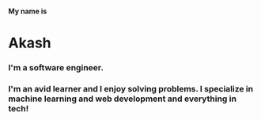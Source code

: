 #### My name is
# Akash
### I'm a software engineer.
### I'm an avid learner and I enjoy solving problems. I specialize in machine learning and web development and everything in tech!
